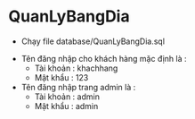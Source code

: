 # QuanLyBangDia
* Chạy file database/QuanLyBangDia.sql
 - Tên đăng nhập cho khách hàng mặc định là :
	+ Tài khoản : khachhang
	+ Mật khẩu  : 123
 - Tên đăng nhập trang admin là :
	+ Tài khoản : admin
	+ Mật khẩu : admin
